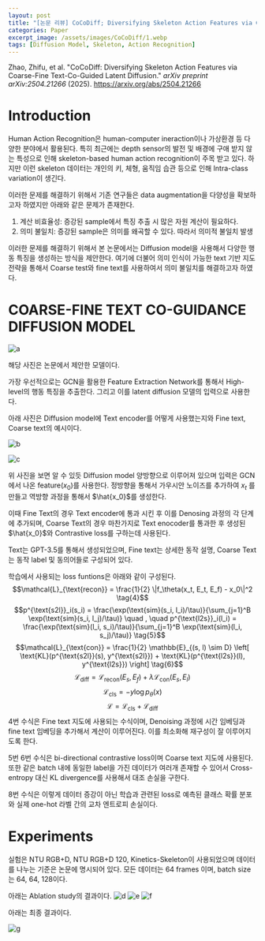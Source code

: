 ```yaml
---
layout: post
title: "[논문 리뷰] CoCoDiff; Diversifying Skeleton Action Features via Coarse-Fine Text-Co-Guided Latent Diffusion"
categories: Paper
excerpt_image: /assets/images/CoCoDiff/1.webp
tags: [Diffusion Model, Skeleton, Action Recognition]
---
```


Zhao, Zhifu, et al. "CoCoDiff: Diversifying Skeleton Action Features via Coarse-Fine Text-Co-Guided Latent Diffusion." _arXiv preprint arXiv:2504.21266_ (2025).
https://arxiv.org/abs/2504.21266


# Introduction

Human Action Recognition은 human-computer ineraction이나 가상환경 등 다양한 분야에서 활용된다. 특히 최근에는 depth sensor의 발전 및 배경에 구애 받지 않는 특성으로 인해 skeleton-based human action recognition이 주목 받고 있다. 하지만 이런 skeleton 데이터는 개인의 키, 체형, 움직임 습관 등으로 인해 Intra-class variation이 생긴다.

이러한 문제를 해결하기 위해서 기존 연구들은 data augmentation을 다양성을 확보하고자 하였지만 아래와 같은 문제가 존재한다.

1. 계산 비효율성: 증강된 sample에서 특징 추출 시 많은 자원 계산이 필요하다.
2. 의미 불일치: 증강된 sample은 의미를 왜곡할 수 있다. 따라서 의미적 불일치 발생

이러한 문제를 해결하기 위해서 본 논문에서는 Diffusion model을 사용해서 다양한 행동 특징을 생성하는 방식을 제안한다. 여기에 더불어 의미 인식이 가능한 text 기반 지도 전략을 통해서 Coarse test와 fine text를 사용하여서 의미 불일치를 해결하고자 하였다.


# COARSE-FINE TEXT CO-GUIDANCE DIFFUSION MODEL

![a](/assets/images/CoCoDiff/1.webp)

해당 사진은 논문에서 제안한 모델이다.

가장 우선적으로는 GCN을 활용한 Feature Extraction Network를 통해서 High-level의 행동 특징을 추출한다. 그리고 이를 latent diffusion 모델의 입력으로 사용한다.

아래 사진은 Diffusion model에 Text encoder를 어떻게 사용했는지와 Fine text, Coarse text의 예시이다.

![b](/assets/images/CoCoDiff/2.webp)

![c](/assets/images/CoCoDiff/3.webp)

위 사진을 보면 알 수 있듯 Diffusion model 양방향으로 이루어져 있으며 입력은 GCN에서 나온 feature($x_0$)를 사용한다. 정방향을 통해서 가우시안 노이즈를 추가하여 $x_t$ 를 만들고 역방향 과정을 통해서 $\hat{x_0}$를 생성한다.

 이때 Fine Text의 경우 Text encoder에 통과 시킨 후 이를 Denosing 과정의 각 단계에 추가되며, Coarse Text의 경우 마찬가지로 Text enocoder를 통과한 후 생성된 $\hat{x_0}$와 Contrastive loss를 구하는데 사용된다. 
 
 Text는 GPT-3.5를 통해서 생성되었으며, Fine text는 상세한 동작 설명, Coarse Text는 동작 label 및 동의어들로 구성되어 있다.

학습에서 사용되는 loss funtions은 아래와 같이 구성된다.
$$\mathcal{L}_{\text{recon}} = \frac{1}{2} \|f_\theta(x_t, E_t, E_f) - x_0\|^2 \tag{4}$$
$$p^{\text{s2l}}_i(s_i) = \frac{\exp(\text{sim}(s_i, l_i)/\tau)}{\sum_{j=1}^B \exp(\text{sim}(s_i, l_j)/\tau)} \quad , \quad p^{\text{l2s}}_i(l_i) = \frac{\exp(\text{sim}(l_i, s_i)/\tau)}{\sum_{j=1}^B \exp(\text{sim}(l_i, s_j)/\tau)} \tag{5}$$
$$\mathcal{L}_{\text{con}} = \frac{1}{2} \mathbb{E}_{(s, l) \sim D} \left[ \text{KL}(p^{\text{s2l}}(s), y^{\text{s2l}}) + \text{KL}(p^{\text{l2s}}(l), y^{\text{l2s}}) \right] \tag{6}$$
$$\mathcal{L}_{\text{diff}} = \mathcal{L}_{\text{recon}}(E_s, E_f) + \lambda \mathcal{L}_{\text{con}}(E_s, E_l) \tag{7}$$
$$\mathcal{L}_{\text{cls}} = -y \log p_\theta(x) \tag{8}$$
$$\mathcal{L} = \mathcal{L}_{\text{cls}} + \mathcal{L}_{\text{diff}} \tag{9}$$
4번 수식은 Fine text 지도에 사용되는 수식이며, Denoising 과정에 시간 임베딩과 fine text 임베딩을 추가해서 계산이 이루어진다. 이를 최소화해 재구성이 잘 이루어지도록 한다.

5번 6번 수식은 bi-directional contrastive loss이며 Coarse text 지도에 사용된다. 또한 같은 batch 내에 동일한 label을 가진 데이터가 여러개 존재할 수 있어서 Cross-entropy 대신 KL divergence를 사용해서 대조 손실을 구한다.

8번 수식은 이렇게 데이터 증강이 아닌 학습과 관련된 loss로 예측된 클래스 확률 분포와 실제 one-hot 라벨 간의 교차 엔트로피 손실이다.

# Experiments

실험은 NTU RGB+D, NTU RGB+D 120, Kinetics-Skeleton이 사용되었으며 데이터를 나누는 기준은 논문에 명시되어 있다. 모든 데이터는 64 frames 이며, batch size는 64, 64, 128이다. 

아래는 Ablation study의 결과이다.
![d](/assets/images/CoCoDiff/4.webp)
![e](/assets/images/CoCoDiff/5.webp)
![f](/assets/images/CoCoDiff/6.webp)


아래는 최종 결과이다. 

![g](/assets/images/CoCoDiff/7.webp)
